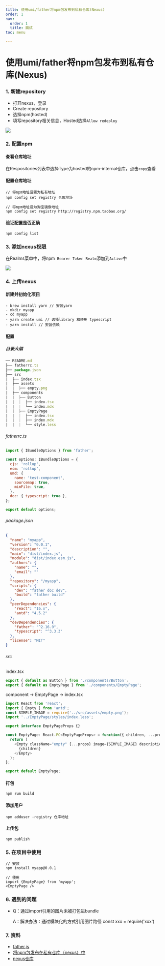 ```yaml
---
title: 使用umi/father将npm包发布到私有仓库(Nexus)
order: 1
nav:
  order: 1
  title: 面试
toc: menu

---
```




# 使用umi/father将npm包发布到私有仓库(Nexus)

### 1. 新建repository

- 打开nexus，登录
- Create repository
- 选择npm(hosted)
- 填写repository相关信息，Hosted选择`Allow redeploy`

![](https://tva1.sinaimg.cn/large/007S8ZIlgy1ghlkaoumumj31n50u0aiw.jpg)

### 2. 配置npm

#### 查看仓库地址

在Respositories列表中选择Type为hosted的npm-internal仓库，点击`copy`查看

#### 配置仓库地址

```shell
// 将npm地址设置为私有地址
npm config set registry 仓库地址

// 将npm地址设为淘宝镜像地址
npm config set registry http://registry.npm.taobao.org/
```

#### 验证配置是否正确

```shell
npm config list
```

### 3. 添加nexus权限

在Realms菜单中，将npm` Bearer Token Realm`添加到`Active`中

![](https://tva1.sinaimg.cn/large/007S8ZIlgy1ghliy1hw35j31n50u0n3o.jpg)

### 4. 上传nexus

#### 新建并初始化项目

```shell
- brew install yarn // 安装yarn
- mkdir myapp
- cd myapp
- yarn create umi // 选择library 和使用 typescript
- yarn install // 安装依赖
```

#### 配置

##### 目录大纲

```js
── README.md
├── fatherrc.ts
├── package.json
├── src
|  ├── index.tsx
|  ├── assets
|  |  ├── empty.png
|  ├── components
|  |  ├── Button
|  |  |  ├── index.tsx
|  |  |  └── index.mdx
|  |  ├── EmptyPage
|  |  |  ├── index.tsx
|  |  |  ├── index.mdx
|  |  |  └── style.less
```

###### fatherrc.ts

```js
import { IBundleOptions } from 'father';

const options: IBundleOptions = {
  cjs: 'rollup',
  esm: 'rollup',
  umd: {
    name: 'test-component',
    sourcemap: true,
    minFile: true,
  },
  doc: { typescript: true },
};

export default options;

```

###### package.json

```json
{
  "name": "myapp",
  "version": "0.0.1",
  "description": "",
  "main": "dist/index.js",
  "module": "dist/index.esm.js",
  "authors": {
    "name": "",
    "email": ""
  },
  "repository": "/myapp",
  "scripts": {
    "dev": "father doc dev",
    "build": "father build"
  },
  "peerDependencies": {
    "react": "16.x",
    "antd": "4.5.2"
  },
  "devDependencies": {
    "father": "^2.16.0",
    "typescript": "^3.3.3"
  },
  "license": "MIT"
}

```

###### src

index.tsx

```js
export { default as Button } from './components/Button';
export { default as EmptyPage } from './components/EmptyPage';

```

component -> EmptyPage -> index.tsx

```js
import React from 'react';
import { Empty } from 'antd';
const SIMPLE_IMAGE = require('../src/assets/empty.png');
import '../EmptyPage/styles/index.less';

export interface EmptyPageProps {}

const EmptyPage: React.FC<EmptyPageProps> = function({ children, ...props }) {
  return (
    <Empty className="empty" {...props} image={SIMPLE_IMAGE} description={false}>
      {children}
    </Empty>
  );
};

export default EmptyPage;

```



#### 打包

```shell
npm run build
```

#### 添加用户

```shell
npm adduser -registry 仓库地址
```

#### 上传包

```shell
npm publish
```

### 5. 在项目中使用

```shell
// 安装
npm install myapp@0.0.1

// 使用
import {EmptyPage} from 'myapp';
<EmptyPage />
```



### 6. 遇到的问题

- Q：通过import引用的图片未被打包进bundle

  A：解决办法：通过模块化的方式引用图片路径 const xxx = require('xxx')

  

### 7. 资料

- [father.js](https://github.com/umijs/father/tree/2.x)
- [将npm包发布在私有仓库（nexus）中](https://blog.csdn.net/wjyyhhxit/article/details/103595333)
- [nexus仓库](http://mvn.sky-cloud.net:8081/)



